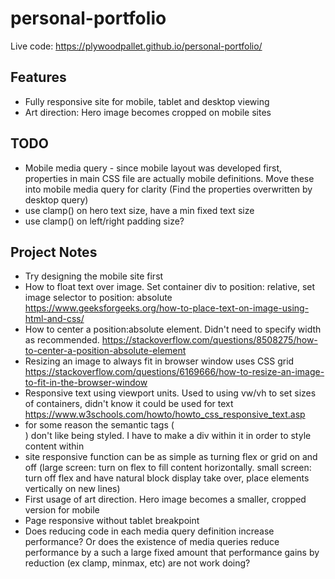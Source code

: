 # personal-portfolio
Live code: https://plywoodpallet.github.io/personal-portfolio/

## Features
- Fully responsive site for mobile, tablet and desktop viewing
- Art direction: Hero image becomes cropped on mobile sites

## TODO

- Mobile media query - since mobile layout was developed first, properties in main CSS file are actually mobile definitions. Move these into mobile media query for clarity (Find the properties overwritten by desktop query)
- use clamp() on hero text size, have a min fixed text size
- use clamp() on left/right padding size? 

## Project Notes
- Try designing the mobile site first
- How to float text over image. Set container div to position: relative, set image selector to position: absolute https://www.geeksforgeeks.org/how-to-place-text-on-image-using-html-and-css/
- How to center a position:absolute element. Didn't need to specify width as recommended. https://stackoverflow.com/questions/8508275/how-to-center-a-position-absolute-element
- Resizing an image to always fit in browser window uses CSS grid https://stackoverflow.com/questions/6169666/how-to-resize-an-image-to-fit-in-the-browser-window
- Responsive text using viewport units. Used to using vw/vh to set sizes of containers, didn't know it could be used for text https://www.w3schools.com/howto/howto_css_responsive_text.asp
- for some reason the semantic tags (<article>) don't like being styled. I have to make a div within it in order to style content within
- site responsive function can be as simple as turning flex or grid on and off (large screen: turn on flex to fill content horizontally. small screen: turn off flex and have natural block display take over, place elements vertically on new lines)
- First usage of art direction. Hero image becomes a smaller, cropped version for mobile
- Page responsive without tablet breakpoint 
- Does reducing code in each media query definition increase performance? Or does the existence of media queries reduce performance by a such a large fixed amount that performance gains by reduction (ex clamp, minmax, etc) are not work doing?